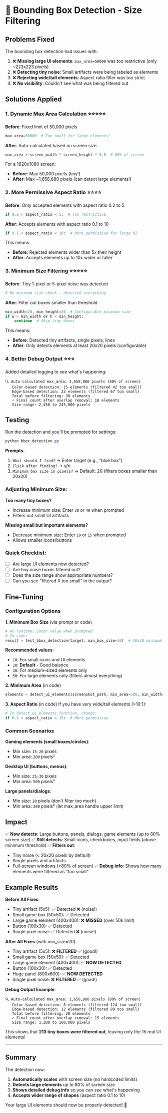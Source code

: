 # 🔧 Bounding Box Detection - Size Filtering

## Problems Fixed
The bounding box detection had issues with:
1. ❌ **Missing large UI elements**: `max_area=50000` was too restrictive (only ~223x223 pixels)
2. ❌ **Detecting tiny noise**: Small artifacts were being labeled as elements
3. ❌ **Rejecting wide/tall elements**: Aspect ratio filter was too strict
4. ❌ **No visibility**: Couldn't see what was being filtered out

## Solutions Applied

### 1. **Dynamic Max Area Calculation** ⭐⭐⭐⭐⭐
**Before**: Fixed limit of 50,000 pixels
```python
max_area=50000  # Too small for large elements!
```

**After**: Auto-calculated based on screen size
```python
max_area = screen_width * screen_height * 0.8  # 80% of screen
```

For a 1920x1080 screen:
- **Before**: Max 50,000 pixels (tiny!)
- **After**: Max ~1,658,880 pixels (can detect large elements!)

### 2. **More Permissive Aspect Ratio** ⭐⭐⭐⭐
**Before**: Only accepted elements with aspect ratio 0.2 to 5
```python
if 0.2 < aspect_ratio < 5:  # Too restrictive
```

**After**: Accepts elements with aspect ratio 0.1 to 10
```python
if 0.1 < aspect_ratio < 10:  # More permissive for large UI
```

This means:
- **Before**: Rejected elements wider than 5x their height
- **After**: Accepts elements up to 10x wider or taller

### 3. **Minimum Size Filtering** ⭐⭐⭐⭐⭐
**Before**: Tiny 1-pixel or 5-pixel noise was detected
```python
# No minimum size check - detected everything
```

**After**: Filter out boxes smaller than threshold
```python
min_width=20, min_height=20  # Configurable minimum size
if w < min_width or h < min_height:
    continue  # Skip tiny boxes
```

This means:
- **Before**: Detected tiny artifacts, single pixels, lines
- **After**: Only detects elements at least 20x20 pixels (configurable)

### 4. **Better Debug Output** ⭐⭐⭐
Added detailed logging to see what's happening:
```
🔍 Auto-calculated max_area: 1,658,880 pixels (80% of screen)
   Color-based detection: 15 elements (filtered 42 too small)
   Edge-based detection: 23 elements (filtered 67 too small)
   Total before filtering: 38 elements
   ✓ Final count after overlap removal: 18 elements
   Size range: 2,450 to 245,000 pixels
```

## Testing

Run the detection and you'll be prompted for settings:
```powershell
python bbox_detection.py
```

**Prompts**:
1. `What should I find?` → Enter target (e.g., "blue box")
2. `Click after finding?` → y/n
3. `Minimum box size in pixels?` → Default: 20 (filters boxes smaller than 20x20)

### Adjusting Minimum Size:

**Too many tiny boxes?**
- Increase minimum size: Enter `30` or `40` when prompted
- Filters out small UI artifacts

**Missing small but important elements?**
- Decrease minimum size: Enter `10` or `15` when prompted
- Allows smaller icons/buttons

### Quick Checklist:
- [ ] Are large UI elements now detected?
- [ ] Are tiny noise boxes filtered out?
- [ ] Does the size range show appropriate numbers?
- [ ] Can you see "filtered X too small" in the output?

## Fine-Tuning

### Configuration Options

**1. Minimum Box Size** (via prompt or code)
```python
# At runtime: Enter value when prompted
# In code: 
result = test_bbox_detection(target, min_box_size=30)  # 30x30 minimum
```

**Recommended values**:
- `10`: For small icons and UI elements
- `20`: **Default** - Good balance
- `30`: For medium-sized elements only
- `50`: For large elements only (filters almost everything)

**2. Minimum Area** (in code)
```python
elements = detect_ui_elements(screenshot_path, min_area=500, min_width=25, min_height=25)
```

**3. Aspect Ratio** (in code)
If you have very wide/tall elements (>10:1):
```python
# In detect_ui_elements function, change:
if 0.1 < aspect_ratio < 15:  # More permissive
```

### Common Scenarios

**Gaming elements (small boxes/circles)**:
- Min size: `15-20` pixels
- Min area: `200` pixels²

**Desktop UI (buttons, menus)**:
- Min size: `25-30` pixels  
- Min area: `500` pixels²

**Large panels/dialogs**:
- Min size: `20` pixels (don't filter too much)
- Min area: `200` pixels² (let max_area handle upper limit)

## Impact

✅ **Now detects**: Large buttons, panels, dialogs, game elements (up to 80% screen size)
✅ **Still detects**: Small icons, checkboxes, input fields (above minimum threshold)
✅ **Filters out**: 
   - Tiny noise (< 20x20 pixels by default)
   - Single pixels and artifacts
   - Full-screen windows (>80% of screen)
✅ **Debug info**: Shows how many elements were filtered as "too small"

## Example Results

**Before All Fixes**:
- Tiny artifact (5x5): ✅ Detected ❌ (noise!)
- Small game box (50x50): ✅ Detected
- Large game element (400x400): ❌ **MISSED** (over 50k limit)
- Button (100x30): ✅ Detected
- Single pixel noise: ✅ Detected ❌ (noise!)

**After All Fixes** (with min_size=20):
- Tiny artifact (5x5): ❌ **FILTERED** ✅ (good!)
- Small game box (50x50): ✅ Detected
- Large game element (400x400): ✅ **NOW DETECTED**
- Button (100x30): ✅ Detected
- Huge panel (800x600): ✅ **NOW DETECTED**
- Single pixel noise: ❌ **FILTERED** ✅ (good!)

**Debug Output Example**:
```
🔍 Auto-calculated max_area: 1,658,880 pixels (80% of screen)
   Color-based detection: 8 elements (filtered 124 too small)
   Edge-based detection: 12 elements (filtered 89 too small)
   Total before filtering: 20 elements
   ✓ Final count after overlap removal: 15 elements
   Size range: 1,200 to 160,000 pixels
```

This shows that **213 tiny boxes were filtered out**, leaving only the 15 real UI elements!

---

## Summary

The detection now:
1. **Automatically scales** with screen size (no hardcoded limits)
2. **Detects large elements** up to 80% of screen size
3. **Shows detailed debug info** so you can see what's happening
4. **Accepts wider range of shapes** (aspect ratio 0.1 to 10)

Your large UI elements should now be properly detected! 🎉
